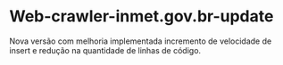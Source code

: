 # Web-crawler-inmet.gov.br-update
Nova versão com melhoria implementada incremento de velocidade de insert e redução na quantidade de linhas de código.
